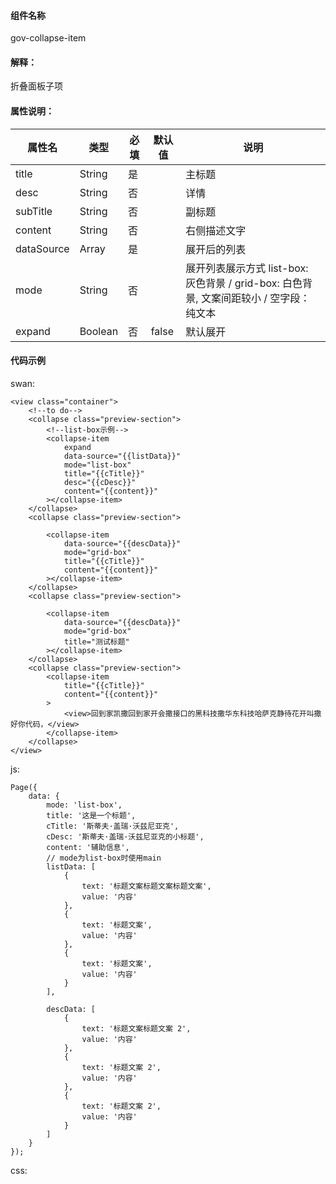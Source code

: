 #### 组件名称
gov-collapse-item

#### 解释：
折叠面板子项

#### 属性说明：
|属性名 | 类型 | 必填 | 默认值 |说明 |
|---|---|---|---|---|
|title |String |是||主标题|
|desc |String |否||详情|
|subTitle |String |否||副标题|
|content |String |否||右侧描述文字|
|dataSource |Array |是||展开后的列表|
|mode |String |否||展开列表展示方式 list-box: 灰色背景 &#x2F; grid-box: 白色背景, 文案间距较小 &#x2F; 空字段： 纯文本|
|expand |Boolean |否|false|默认展开|

#### 代码示例
swan:
```
<view class="container">
    <!--to do-->
    <collapse class="preview-section">
        <!--list-box示例-->
        <collapse-item
            expand
            data-source="{{listData}}"
            mode="list-box"
            title="{{cTitle}}"
            desc="{{cDesc}}"
            content="{{content}}"
        ></collapse-item>
    </collapse>
    <collapse class="preview-section">
        
        <collapse-item
            data-source="{{descData}}"
            mode="grid-box"
            title="{{cTitle}}"
            content="{{content}}"
        ></collapse-item>
    </collapse>
    <collapse class="preview-section">
        
        <collapse-item
            data-source="{{descData}}"
            mode="grid-box"
            title="测试标题"
        ></collapse-item>
    </collapse>
    <collapse class="preview-section">
        <collapse-item
            title="{{cTitle}}"
            content="{{content}}"
        >
            <view>回到家凯撒回到家开会撒接口的黑科技撒华东科技哈萨克静待花开叫撒好你代码，</view>
        </collapse-item>
    </collapse>
</view>
```
js:
```
Page({
    data: {
        mode: 'list-box',
        title: '这是一个标题',
        cTitle: '斯蒂夫·盖瑞·沃兹尼亚克',
        cDesc: '斯蒂夫·盖瑞·沃兹尼亚克的小标题',
        content: '辅助信息',
        // mode为list-box时使用main
        listData: [
            {
                text: '标题文案标题文案标题文案',
                value: '内容'
            },
            {
                text: '标题文案',
                value: '内容'
            },
            {
                text: '标题文案',
                value: '内容'
            }
        ],

        descData: [
            {
                text: '标题文案标题文案 2',
                value: '内容'
            },
            {
                text: '标题文案 2',
                value: '内容'
            },
            {
                text: '标题文案 2',
                value: '内容'
            }
        ]
    }
});

```
css:
```

```